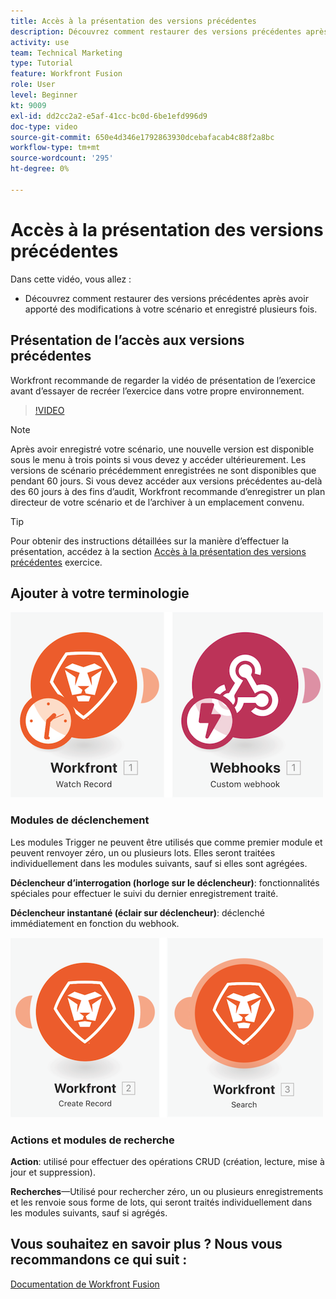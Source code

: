 ```yaml
---
title: Accès à la présentation des versions précédentes
description: Découvrez comment restaurer des versions précédentes après avoir apporté des modifications à votre scénario et les avoir enregistrées dans [!DNL Adobe Workfront Fusion].
activity: use
team: Technical Marketing
type: Tutorial
feature: Workfront Fusion
role: User
level: Beginner
kt: 9009
exl-id: dd2cc2a2-e5af-41cc-bc0d-6be1efd996d9
doc-type: video
source-git-commit: 650e4d346e1792863930dcebafacab4c88f2a8bc
workflow-type: tm+mt
source-wordcount: '295'
ht-degree: 0%

---
```


# Accès à la présentation des versions précédentes

Dans cette vidéo, vous allez :

* Découvrez comment restaurer des versions précédentes après avoir apporté des modifications à votre scénario et enregistré plusieurs fois.

## Présentation de l’accès aux versions précédentes

Workfront recommande de regarder la vidéo de présentation de l’exercice avant d’essayer de recréer l’exercice dans votre propre environnement.

>[!VIDEO](https://video.tv.adobe.com/v/335268/?quality=12&learn=on)

>[!NOTE]
>
>Après avoir enregistré votre scénario, une nouvelle version est disponible sous le menu à trois points si vous devez y accéder ultérieurement. Les versions de scénario précédemment enregistrées ne sont disponibles que pendant 60 jours. Si vous devez accéder aux versions précédentes au-delà des 60 jours à des fins d’audit, Workfront recommande d’enregistrer un plan directeur de votre scénario et de l’archiver à un emplacement convenu.

>[!TIP]
>
>Pour obtenir des instructions détaillées sur la manière d’effectuer la présentation, accédez à la section [Accès à la présentation des versions précédentes](https://experienceleague.adobe.com/docs/workfront-learn/tutorials-workfront/fusion/exercises/access-previous-versions.html?lang=en) exercice.

## Ajouter à votre terminologie

![Une image d’un enregistrement Watch et d’un module webhook personnalisé](assets/understand-the-basics-3.png)

### Modules de déclenchement

Les modules Trigger ne peuvent être utilisés que comme premier module et peuvent renvoyer zéro, un ou plusieurs lots. Elles seront traitées individuellement dans les modules suivants, sauf si elles sont agrégées.

**Déclencheur d’interrogation (horloge sur le déclencheur)**: fonctionnalités spéciales pour effectuer le suivi du dernier enregistrement traité.

**Déclencheur instantané (éclair sur déclencheur)**: déclenché immédiatement en fonction du webhook.

![Image d’un enregistrement de création et d’un module de recherche](assets/understand-the-basics-4.png)

### Actions et modules de recherche

**Action**: utilisé pour effectuer des opérations CRUD (création, lecture, mise à jour et suppression).

**Recherches**—Utilisé pour rechercher zéro, un ou plusieurs enregistrements et les renvoie sous forme de lots, qui seront traités individuellement dans les modules suivants, sauf si agrégés.

## Vous souhaitez en savoir plus ? Nous vous recommandons ce qui suit :

[Documentation de Workfront Fusion](https://experienceleague.adobe.com/docs/workfront/using/adobe-workfront-fusion/workfront-fusion-2.html?lang=en)
